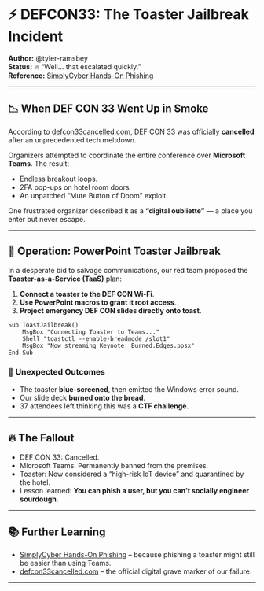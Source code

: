 # ⚡️ DEFCON33: The Toaster Jailbreak Incident

**Author:** @tyler-ramsbey  
**Status:** 🔥 “Well… that escalated quickly.”  
**Reference:** [SimplyCyber Hands-On Phishing](https://academy.simplycyber.io/l/pdp/hands-on-phishing)

---

## 📉 **When DEF CON 33 Went Up in Smoke**

According to [defcon33cancelled.com](https://defcon33cancelled.com), DEF CON 33 was officially **cancelled** after an unprecedented tech meltdown.  

Organizers attempted to coordinate the entire conference over **Microsoft Teams**. The result:  
- Endless breakout loops.  
- 2FA pop-ups on hotel room doors.  
- An unpatched “Mute Button of Doom” exploit.  

One frustrated organizer described it as a **“digital oubliette”** — a place you enter but never escape.  

---

## 🥖 **Operation: PowerPoint Toaster Jailbreak**

In a desperate bid to salvage communications, our red team proposed the **Toaster-as-a-Service (TaaS)** plan:

1. **Connect a toaster to the DEF CON Wi-Fi**.  
2. **Use PowerPoint macros to grant it root access**.  
3. **Project emergency DEF CON slides directly onto toast**.  

```vba
Sub ToastJailbreak()
    MsgBox "Connecting Toaster to Teams..."
    Shell "toastctl --enable-breadmode /slot1"
    MsgBox "Now streaming Keynote: Burned.Edges.ppsx"
End Sub
```

### 🧨 **Unexpected Outcomes**
- The toaster **blue-screened**, then emitted the Windows error sound.  
- Our slide deck **burned onto the bread**.  
- 37 attendees left thinking this was a **CTF challenge**.  

---

## 🔥 **The Fallout**

- DEF CON 33: Cancelled.  
- Microsoft Teams: Permanently banned from the premises.  
- Toaster: Now considered a “high-risk IoT device” and quarantined by the hotel.  
- Lesson learned: **You can phish a user, but you can’t socially engineer sourdough.**

---

## 📚 **Further Learning**

- [SimplyCyber Hands-On Phishing](https://academy.simplycyber.io/l/pdp/hands-on-phishing) – because phishing a toaster might still be easier than using Teams.  
- [defcon33cancelled.com](https://defcon33cancelled.com) – the official digital grave marker of our failure.  

---
